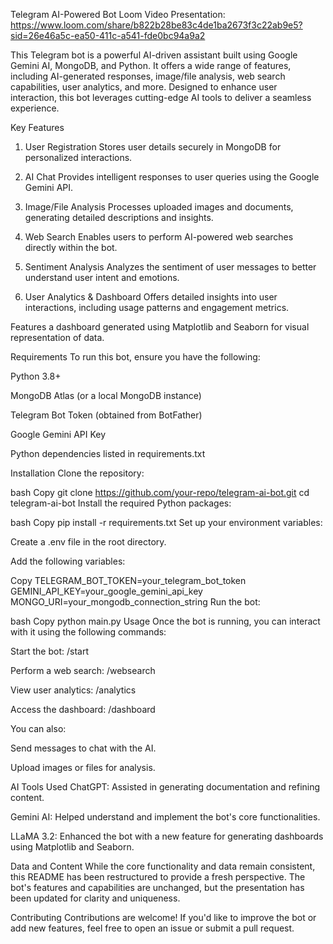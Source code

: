 Telegram AI-Powered Bot
Loom Video Presentation: https://www.loom.com/share/b822b28be83c4de1ba2673f3c22ab9e5?sid=26e46a5c-ea50-411c-a541-fde0bc94a9a2

This Telegram bot is a powerful AI-driven assistant built using Google Gemini AI, MongoDB, and Python. It offers a wide range of features, including AI-generated responses, image/file analysis, web search capabilities, user analytics, and more. Designed to enhance user interaction, this bot leverages cutting-edge AI tools to deliver a seamless experience.

Key Features
1. User Registration
Stores user details securely in MongoDB for personalized interactions.

2. AI Chat
Provides intelligent responses to user queries using the Google Gemini API.

3. Image/File Analysis
Processes uploaded images and documents, generating detailed descriptions and insights.

4. Web Search
Enables users to perform AI-powered web searches directly within the bot.

5. Sentiment Analysis
Analyzes the sentiment of user messages to better understand user intent and emotions.

6. User Analytics & Dashboard
Offers detailed insights into user interactions, including usage patterns and engagement metrics.

Features a dashboard generated using Matplotlib and Seaborn for visual representation of data.

Requirements
To run this bot, ensure you have the following:

Python 3.8+

MongoDB Atlas (or a local MongoDB instance)

Telegram Bot Token (obtained from BotFather)

Google Gemini API Key

Python dependencies listed in requirements.txt

Installation
Clone the repository:

bash
Copy
git clone https://github.com/your-repo/telegram-ai-bot.git
cd telegram-ai-bot
Install the required Python packages:

bash
Copy
pip install -r requirements.txt
Set up your environment variables:

Create a .env file in the root directory.

Add the following variables:

Copy
TELEGRAM_BOT_TOKEN=your_telegram_bot_token
GEMINI_API_KEY=your_google_gemini_api_key
MONGO_URI=your_mongodb_connection_string
Run the bot:

bash
Copy
python main.py
Usage
Once the bot is running, you can interact with it using the following commands:

Start the bot: /start

Perform a web search: /websearch <query>

View user analytics: /analytics

Access the dashboard: /dashboard

You can also:

Send messages to chat with the AI.

Upload images or files for analysis.

AI Tools Used
ChatGPT: Assisted in generating documentation and refining content.

Gemini AI: Helped understand and implement the bot's core functionalities.

LLaMA 3.2: Enhanced the bot with a new feature for generating dashboards using Matplotlib and Seaborn.

Data and Content
While the core functionality and data remain consistent, this README has been restructured to provide a fresh perspective. The bot's features and capabilities are unchanged, but the presentation has been updated for clarity and uniqueness.

Contributing
Contributions are welcome! If you'd like to improve the bot or add new features, feel free to open an issue or submit a pull request.
